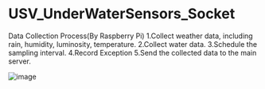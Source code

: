 # USV_UnderWaterSensors_Socket
Data Collection Process(By Raspberry Pi)
1.Collect weather data, including rain, humidity, luminosity, temperature.
2.Collect water data.
3.Schedule the sampling interval.
4.Record Exception
5.Send the collected data to the main server.

![image](https://user-images.githubusercontent.com/34808088/158133063-885494b1-858e-4689-b37d-f695ff0bfc97.png)
